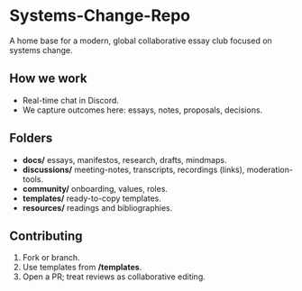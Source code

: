# Systems-Change-Repo

A home base for a modern, global collaborative essay club focused on systems change.

## How we work
- Real-time chat in Discord.
- We capture outcomes here: essays, notes, proposals, decisions.

## Folders
- **docs/** essays, manifestos, research, drafts, mindmaps.
- **discussions/** meeting-notes, transcripts, recordings (links), moderation-tools.
- **community/** onboarding, values, roles.
- **templates/** ready-to-copy templates.
- **resources/** readings and bibliographies.

## Contributing
1. Fork or branch.
2. Use templates from **/templates**.
3. Open a PR; treat reviews as collaborative editing.
